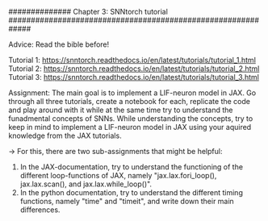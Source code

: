 ############## Chapter 3: SNNtorch tutorial #############################################################

Advice: Read the bible before!

Tutorial 1: https://snntorch.readthedocs.io/en/latest/tutorials/tutorial_1.html
Tutorial 2: https://snntorch.readthedocs.io/en/latest/tutorials/tutorial_2.html
Tutorial 3: https://snntorch.readthedocs.io/en/latest/tutorials/tutorial_3.html

Assignment: 
The main goal is to implement a LIF-neuron model in JAX. Go through all three tutorials, create a notebook for each, replicate the code and play around with it while at the same time try to understand the funadmental concepts of SNNs. 
While understanding the concepts, try to keep in mind to implement a LIF-neuron model in JAX using your aquired knowledge from the JAX tutorials.

-> For this, there are two sub-assignments that might be helpful:
1. In the JAX-documentation, try to understand the functioning of the different loop-functions of JAX, namely "jax.lax.fori_loop(), jax.lax.scan(), and jax.lax.while_loop()".
2. In the python documentation, try to understand the different timing functions, namely "time" and "timeit", and write down their main differences.